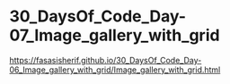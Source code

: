 # 30_DaysOf_Code_Day-07_Image_gallery_with_grid
https://fasasisherif.github.io/30_DaysOf_Code_Day-06_Image_gallery_with_grid/Image_gallery_with_grid.html
